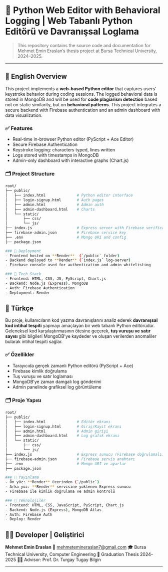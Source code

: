 # 🐍 Python Web Editor with Behavioral Logging | Web Tabanlı Python Editörü ve Davranışsal Loglama

> This repository contains the source code and documentation for Mehmet Emin Eraslan’s thesis project at Bursa Technical University, 2024–2025.

---

## 📌 English Overview

This project implements a **web-based Python editor** that captures users’ keystroke behavior during coding sessions. The logged behavioral data is stored in MongoDB and will be used for **code plagiarism detection** based not on static similarity, but on **behavioral patterns**. This project integrates a secure backend with Firebase authentication and an admin dashboard with data visualization.

### ✅ Features

- Real-time in-browser Python editor (PyScript + Ace Editor)
- Secure Firebase Authentication
- Keystroke logging: characters typed, lines written
- Logs stored with timestamps in MongoDB
- Admin-only dashboard with interactive graphs (Chart.js)

### 🗂️ Project Structure

```bash
root/
├── public/
│   ├── index.html              # Python editor interface
│   ├── login-signup.html       # Auth pages
│   ├── admin.html              # Admin auth
│   ├── admin-dashboard.html    # Charts
│   └── static/
│       ├── css/
│       └── js/
├── index.js                    # Express server with Firebase verification
├── firebase-admin.json         # Firebase service key
├── .env                        # Mongo URI and config
├── package.json

### 🚀 Deployment
- Frontend hosted on **Render**  (`/public` folder)
- Backend deployed to **Render** (`index.js` log-server)
- Firebase console used for authentication and admin whitelisting

### 🔧 Tech Stack
- Frontend: HTML, CSS, JS, PyScript, Chart.js
- Backend: Node.js (Express), MongoDB
- Auth: Firebase Authentication
- Deployment: Render

```

## 📌 Türkçe

Bu proje, kullanıcıların kod yazma davranışlarını analiz ederek **davranışsal kod intihal tespiti** yapmayı amaçlayan bir web tabanlı Python editörüdür. Geleneksel kod karşılaştırmasının ötesine geçerek, **tuş vuruşu ve satır sayısı** gibi bilgileri MongoDB'ye kaydeder ve oluşan verilerden anomaliler bularak intihal tespiti sağlar.

### ✅ Özellikler

- Tarayıcıda gerçek zamanlı Python editörü (PyScript + Ace)
- Firebase kimlik doğrulama
- Tuş vuruşu ve satır loglaması
- MongoDB’ye zaman damgalı log gönderimi
- Admin panelinde grafiksel log görüntüleme

### 🗂️ Proje Yapısı

```bash
root/
├── public/
│   ├── index.html              # Editör ekranı
│   ├── login-signup.html       # Giriş/Kayıt ekranı
│   ├── admin.html              # Admin girişi
│   ├── admin-dashboard.html    # Log grafik ekranı
│   └── static/
│       ├── css/
│       └── js/
├── index.js                    # Express sunucu (Firebase doğrulamalı)
├── firebase-admin.json         # Firebase servis anahtarı
├── .env                        # Mongo URI ve ayarlar
├── package.json

### 🚀 Yayınlama
- Ön yüz: **Render** üzerinden (`/public`)
- Arka yüz: **Render** servisine yüklenen Express sunucu
- Firebase ile kimlik doğrulama ve admin kontrolü

### 🔧 Teknolojiler
- Frontend: HTML, CSS, JavaScript, PyScript, Chart.js
- Backend: Node.js (Express), MongoDB Atlas
- Auth: Firebase Auth
- Deploy: Render

```

## 👨‍🎓 Developer | Geliştirici

**Mehmet Emin Eraslan**
📧 mehmetemineraslan7@gmail.com
🎓 Bursa Technical University, Computer Engineering
📝 Graduation Thesis 2024–2025
👨‍🏫 Advisor: Prof. Dr. Turgay Tugay Bilgin

---
